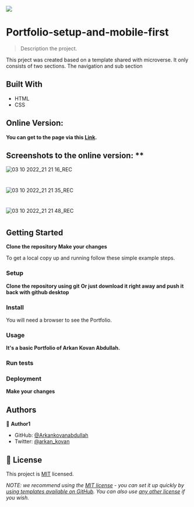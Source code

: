 ![](https://img.shields.io/badge/Microverse-blueviolet)

# Portfolio-setup-and-mobile-first

> Description the project.

This prject was created based on a template shared with microverse. It only consists of two sections. The navigation and sub section


## Built With

- HTML 
- CSS


## Online Version: 

**You can get to the page via this [Link](https://github.com/ArkanKovanAbdullah/Arkan-Kovan-Abdullah.github.io.git).**

## Screenshots to the online version: **


 ![03 10 2022_21 21 16_REC](https://user-images.githubusercontent.com/79310452/193650504-e86c8ca8-9026-4c1d-8b84-fb37e80c5e74.png)
 #

 ![03 10 2022_21 21 35_REC](https://user-images.githubusercontent.com/79310452/193650515-e0754656-4c5e-47b7-8661-1b48d8cf3540.png)
 #

 ![03 10 2022_21 21 48_REC](https://user-images.githubusercontent.com/79310452/193650527-c11a74a4-7ed2-4fcf-bfaa-0fbb08c1db25.png)
 #


## Getting Started

**Clone the repository**
**Make your changes**


To get a local copy up and running follow these simple example steps.

### Setup

**Clone the repository using git**
**Or just download it right away and push it back with github desktop**


### Install
You will need a browser to see the Portfolio.
### Usage
**It's a basic Portfolio of Arkan Kovan Abdullah.**
### Run tests

### Deployment
**Make your changes**


## Authors

👤 **Author1**

- GitHub: [@Arkankovanabdullah](https://github.com/Arkankovanabdullah)
- Twitter: [@arkan_kovan](https://twitter.com/Arkan_kovan)


## 📝 License

This project is [MIT](./LICENSE) licensed.

_NOTE: we recommend using the [MIT license](https://choosealicense.com/licenses/mit/) - you can set it up quickly by [using templates available on GitHub](https://docs.github.com/en/communities/setting-up-your-project-for-healthy-contributions/adding-a-license-to-a-repository). You can also use [any other license](https://choosealicense.com/licenses/) if you wish._
